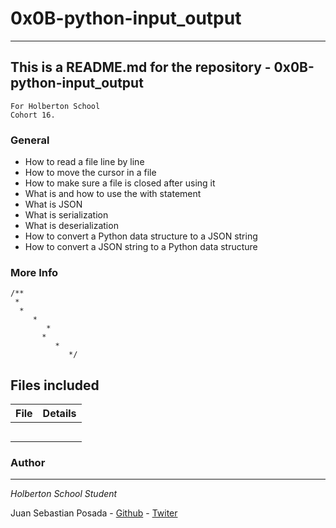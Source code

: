 # 0x0B-python-input_output
***
## This is a README.md for the repository - 0x0B-python-input_output
```
For Holberton School
Cohort 16.
```
### General
* How to read a file line by line
* How to move the cursor in a file
* How to make sure a file is closed after using it
* What is and how to use the with statement
* What is JSON
* What is serialization
* What is deserialization
* How to convert a Python data structure to a JSON string
* How to convert a JSON string to a Python data structure

### More Info


```
/**
 *
  *
     *
        *
	   *
	      *
	         */

```

## Files included

| File                 | Details                                    |
|--------------------- | ------------------------------------------ |
| [](./a) |	       |
| [](./b) |	       |
| [](./c) |	       |
| [](./)  |	       |
| [](./)  |	       |

### Author
***
*Holberton School Student*

Juan Sebastian Posada  - [Github](https://github.com/Juansepo13) - [Twiter](https://twitter.com/@JuanSeb35904130)